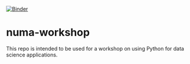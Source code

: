 [![Binder](https://mybinder.org/badge_logo.svg)](https://mybinder.org/v2/gh/williehank/numa-workshop/main)

# numa-workshop

This repo is intended to be used for a workshop on using Python for data science applications. 

